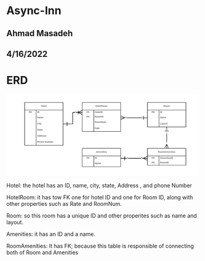 # Async-Inn

## Ahmad Masadeh

## 4/16/2022

# ERD 
![ERD](./ERD.png)

Hotel: the hotel has an ID, name, city, state, Address , and phone Number 

HotelRoom: it has tow FK one for hotel ID and one for Room ID, along with other properties such as Rate and RoomNum. 

Room: so this room has a unique ID and other properites such as name and layout.

Amenities: it has an ID and a name. 

RoomAmenities: It has FK; because this table is responsible of connecting both of Room and Amenities

